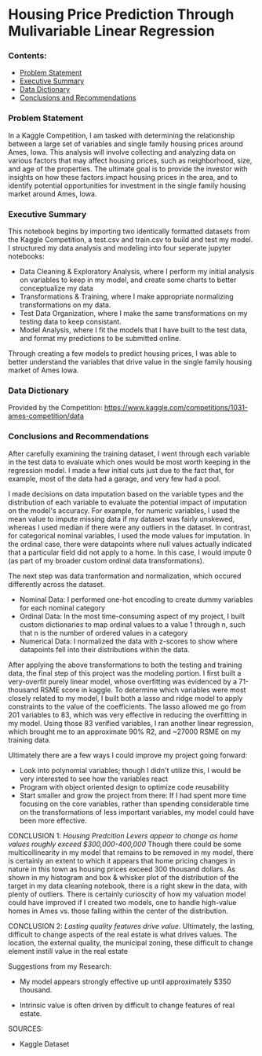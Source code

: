 # Housing Price Prediction Through Mulivariable Linear Regression

### Contents:
- [Problem Statement](#Problem-Statement)
- [Executive Summary](#Executive-Summary)
- [Data Dictionary](#Data-Dictionary)
- [Conclusions and Recommendations](#Conclusions-and-Recommendations)

### Problem Statement 

In a Kaggle Competition, I am tasked with determining the relationship between a large set of variables and single family housing prices around Ames, Iowa. This analysis will involve collecting and analyzing data on various factors that may affect housing prices, such as neighborhood, size, and age of the properties. The ultimate goal is to provide the investor with insights on how these factors impact housing prices in the area, and to identify potential opportunities for investment in the single family housing market around Ames, Iowa.

### Executive Summary

This notebook begins by importing two identically formatted datasets from the Kaggle Competition, a test.csv and train.csv to build and test my model.
I structured my data analysis and modeling into four seperate jupyter notebooks:
- Data Cleaning & Exploratory Analysis, where I perform my initial analysis on variables to keep in my model, and create some charts to better conceptualize my data
- Transformations & Training, where I make appropriate normalizing transformations on my data. 
- Test Data Organization, where I make the same transformations on my testing data to keep consistant.
- Model Analysis, where I fit the models that I have built to the test data, and format my predictions to be submitted online.

Through creating a few models to predict housing prices, I was able to better understand the variables that drive value in the single family housing market of Ames Iowa.

### Data Dictionary
Provided by the Competition: https://www.kaggle.com/competitions/1031-ames-competition/data

### Conclusions and Recommendations

After carefully examining the training dataset, I went through each variable in the test data to evaluate which ones would be most worth keeping in the regression model. I made a few initial cuts just due to the fact that, for example, most of the data had a garage, and very few had a pool. 

I made decisions on data imputation based on the variable types and the distribution of each variable to evaluate the potential impact of imputation on the model's accuracy. For example, for numeric variables, I used the mean value to impute missing data if my dataset was fairly unskewed, whereas I used median if there were any outliers in the dataset. In contrast, for categorical nominal variables, I used the mode values for imputation. In the ordinal case, there were datapoints where null values actually indicated that a particular field did not apply to a home. In this case, I would impute 0 (as part of my broader custom ordinal data transformations).

The next step was data tranformation and normalization, which occured differently across the dataset.
- Nominal Data: I performed one-hot encoding to create dummy variables for each nominal category
- Ordinal Data: In the most time-consuming aspect of my project, I built custom dictionaries to map ordinal values to a value 1 through n, such that n is the number of ordered values in a category
- Numerical Data: I normalized the data with z-scores to show where datapoints fell into their distributions within the data.

After applying the above transformations to both the testing and training data, the final step of this project was the modeling portion. I first built a very-overfit purely linear model, whose overfitting was evidenced by a 71-thousand RSME score in kaggle. To determine which variables were most closely related to my model, I built both a lasso and ridge model to apply constraints to the value of the coefficients. The lasso allowed me go from 201 variables to 83, which was very effective in reducing the overfitting in my model. Using those 83 verified variables, I ran another linear regression, which brought me to an approximate 90% R2, and ~27000 RSME on my training data. 

Ultimately there are a few ways I could improve my project going forward:
- Look into polynomial variables; though I didn't utilize this, I would be very interested to see how the variables react
- Program with object oriented design to optimize code reusability
- Start smaller and grow the project from there: If I had spent more time focusing on the core variables, rather than spending considerable time on the transformations of less important variables, my model could have been more effective.

CONCLUSION 1: *Housing Predcition Levers appear to change as home values roughly exceed $300,000-400,000*
Though there could be some multicollinearity in my model that remains to be removed in my model, there is certainly an extent to which it appears that home pricing changes in nature in this town as housing prices exceed 300 thousand dollars. As shown in my histogram and box & whisker plot of the distribution of the target in my data cleaning notebook, there is a right skew in the data, with plenty of outliers. There is certainly curioscity of how my valuation model could have improved if I created two models, one to handle high-value homes in Ames vs. those falling within the center of the distribution. 

CONCLUSION 2: *Lasting quality features drive value.* Ultimately, the lasting, difficult to change aspects of the real estate is what drives values. The location, the external quality, the municipal zoning, these difficult to change element instill value in the real estate

Suggestions from my Research:
- My model appears strongly effective up until approximately $350 thousand.  

- Intrinsic value is often driven by difficult to change features of real estate.

SOURCES:
- Kaggle Dataset


[data]: https://git.generalassemb.ly/dsir-1031/project_1/wiki/Data
[deliverables]: https://git.generalassemb.ly/dsir-1031/project_1/wiki/Deliverables
[rubric]: https://git.generalassemb.ly/dsir-1031/project_1/wiki/Rubric
[presentation]: https://git.generalassemb.ly/dsir-1031/project_1/wiki/Presentation
[ps]: https://git.generalassemb.ly/dsir-1031/project_1/wiki/Problem-Statement
[background]: https://git.generalassemb.ly/dsir-1031/project_1/wiki/SAT-ACT-background
